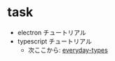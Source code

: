 # task
* electron チュートリアル
* typescript チュートリアル
    * 次ここから: [everyday-types](https://www.typescriptlang.org/docs/handbook/2/everyday-types.html)
